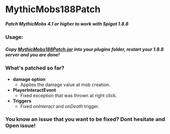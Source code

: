 # MythicMobs188Patch
##### Patch MythicMobs 4.1 or higher to work with Spigot 1.8.8


### Usage:

##### Copy [MythicMobs188Patch.jar](https://github.com/BerndiVader/MythicMobs188Patch/blob/master/MythicMobs188patch.jar) into your plugins folder, restart your 1.8.8 server and you are done!


### What's patched so far?

* **damage option**
  - Applies the damage value at mob creation.
* **PlayerInteractEvent**
  - Fixed exception that was thrown at right click.
* **Triggers**
  - Fixed *onInteract* and *onDeath* trigger.


### You know an issue that you want to be fixed? Dont hesitate and **Open issue**!